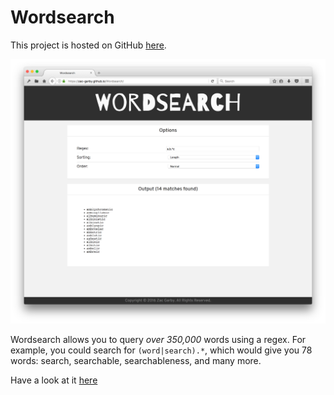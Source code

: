 # Wordsearch

This project is hosted on GitHub
[here](https://github.com/Zac-Garby/Wordsearch).

![Screenshot](https://github.com/Zac-Garby/Wordsearch/raw/master/img/wordsearch.png)

Wordsearch allows you to query *over 350,000* words using a regex. For example,
you could search for `(word|search).*`, which would give you 78 words: search,
searchable, searchableness, and many more.

Have a look at it [here](https://zac-garby.github.io/Wordsearch/)
